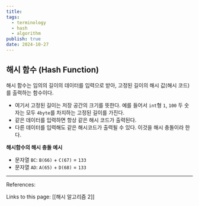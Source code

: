 ```yaml
---
title: 
tags:
  - terminology
  - hash
  - algorithm
publish: true
date: 2024-10-27
---
```


## 해시 함수 (Hash Function)
해시 함수는 임의의 길이의 데이터를 입력으로 받아, 고정된 길이의 해시 값(해시 코드)를 출력하는 함수이다.

- 여기서 고정된 길이는 저장 공간의 크기를 뜻한다. 예를 들어서 `int`형 `1`, `100` 두 숫자는 모두 `4byte`를 차지하는 고정된 길이를 가진다.
- 같은 데이터를 입력하면 항상 같은 해시 코드가 출력된다.
- 다른 데이터를 입력해도 같은 해시코드가 출력될 수 있다. 이것을 해시 충돌이라 한다.

**해시함수의 해시 충돌 예시** 
- 문자열 `BC`: `B(66)` + `C(67)` = `133`
- 문자열 `AD`: `A(65)` + `D(68)` = `133`



---
References: 

Links to this page: [[해시 알고리즘 2]]